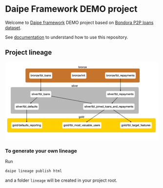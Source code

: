 # Daipe Framework DEMO project

Welcome to [Daipe framework](https://daipe.ai/) DEMO project based on [Bondora P2P loans dataset](https://www.bondora.com/en/public-reports).

See [documentation](https://docs.daipe.ai/clone-demo-project/) to understand how to use this repository. 

## Project lineage
![Lineage](docs/lineage.png)

### To generate your own lineage

Run
```bash
daipe lineage publish html
```
and a folder `lineage` will be created in your project root.
